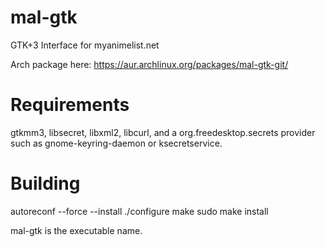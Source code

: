mal-gtk
=======

GTK+3 Interface for myanimelist.net

Arch package here: https://aur.archlinux.org/packages/mal-gtk-git/

Requirements
============
gtkmm3, libsecret, libxml2, libcurl, and a org.freedesktop.secrets
provider such as gnome-keyring-daemon or ksecretservice.

Building
========

autoreconf --force --install
./configure
make
sudo make install

mal-gtk is the executable name.